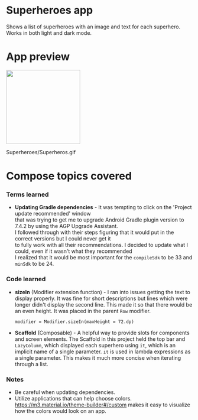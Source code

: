 # Superheroes app

Shows a list of superheroes with an image and text for each superhero.  
Works in both light and dark mode.

# App preview

<p float="left">
  <img src = "/Superheroes/Superheros.gif" width = "200"> 
</p>
Superheroes/Superheros.gif

# Compose topics covered

### Terms learned


* **Updating Gradle dependencies** - It was tempting to click on the 'Project update recommended' window   
that was trying to get me to upgrade Android Gradle plugin version to 7.4.2 by using the AGP Upgrade Assistant.  
I followed through with their steps figuring that it would put in the correct versions but I could never get it  
to fully work with all their recommendations. I decided to update what I could, even if it wasn't what they recommended  
I realized that it would be most important for the `compileSdk` to be 33 and `minSdk` to be 24.  

### Code learned

* **sizeIn** (Modifier extension function) - I ran into issues getting the text to display properly. It was fine for short descriptions but lines which were longer didn't display the second line. This made it so that there would be an even height. It was placed in the parent `Row` modifier.  

  `modifier = Modifier.sizeIn(maxHeight = 72.dp)`

* **Scaffold** (Composable) - A helpful way to provide slots for components and screen elements. The Scaffold in this project held the top bar and `LazyColumn`, which displayed each superhero using `it`, which is an implicit name of a single parameter. `it` is used in lambda expressions as a single parameter. This makes it much more concise when iterating through a list.  

### Notes

* Be careful when updating dependencies.
* Utilize applications that can help choose colors. https://m3.material.io/theme-builder#/custom makes it easy to visualize how the colors would look on an app.

